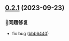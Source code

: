 

## [0.2.1](https://github.com/qf-design/qf-design/compare/0.2.0...0.2.1) (2023-09-23)


### 🐞问题修复

* fix bug ([bbb6440](https://github.com/qf-design/qf-design/commit/bbb644005fb94e72c95fd6bbc1b1e79fc40ff5b1))